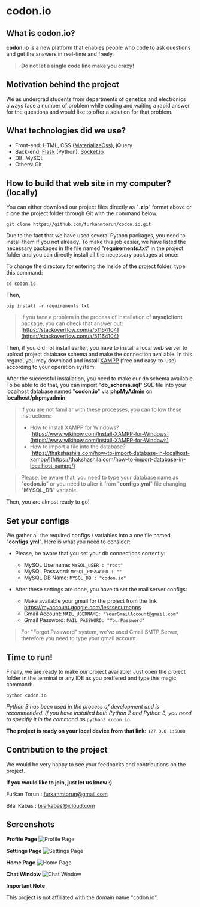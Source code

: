 # codon.io

## What is codon.io?

**codon.io** is a new platform that enables people who code to ask questions and get the answers in real-time and freely.

> **Do not let a single code line make you crazy!**

## Motivation behind the project

We as undergrad students from departments of genetics and electronics always face a number of problem while coding and waiting a rapid answer for the questions and would like to offer a solution for that problem. 

## What technologies did we use?

 - Front-end: HTML, CSS ([MaterializeCss](https://materializecss.com)), jQuery
 - Back-end: [Flask](https://palletsprojects.com/p/flask/) (Python), [Socket.io](https://socket.io)
 - DB: MySQL
 -  Others: Git

## How to build that web site in my computer? (locally)

You can either download our project files directly as "**.zip**" format above or clone the project folder through Git with the command below.

`git clone https://github.com/furkanmtorun/codon.io.git`
  
 Due to the fact that we have used several Python packages, you need to install them if you not already. To make this job easier, we have listed the necessary packages in the file named "**requirements.txt**" in the project folder and you can directly install all the necessary packages at once:

To change the directory for entering the inside of the project folder, type this command:

`cd codon.io`

Then,

`pip install -r requirements.txt`

> If you face a problem in the process of installation of **mysqlclient** package, you can check that answer out: [https://stackoverflow.com/a/51164104](https://stackoverflow.com/a/51164104)


Then, if you did not install earlier, you have to install a local web server to upload project database schema and make the connection available. In this regard, you may download and install [XAMPP](https://www.apachefriends.org/tr/index.html) (free and easy-to-use) according to your operation system.  

After the successful installation, you need to make our db schema available. To be able to do that, you can import "**db_schema.sql**" SQL file into your localhost database named "**codon.io**" via **phpMyAdmin** on **localhost/phpmyadmin**. 

> If you are not familiar with these processes, you can follow these instructions: 
> + How to install XAMPP for Windows? [https://www.wikihow.com/Install-XAMPP-for-Windows](https://www.wikihow.com/Install-XAMPP-for-Windows)
> + How to import a file into the database? [https://thakshashila.com/how-to-import-database-in-localhost-xampp/](https://thakshashila.com/how-to-import-database-in-localhost-xampp/)


> Please, be aware that, you need to type your database name as
> "**codon.io**" or you need to alter it from "**configs.yml**" file
> changing "**MYSQL_DB**" variable.

Then, you are almost ready to go!

## Set your configs

We gather all the required configs / variables into a one file named "**configs.yml**".
Here is what you need to consider:

 - Please, be aware that you set your db connections correctly:
	 - MySQL Username: `MYSQL_USER : "root"`
	 - MySQL Password:  `MYSQL_PASSWORD : ""`
	 - MySQL DB Name: `MYSQL_DB : "codon.io"`

- After these settings are done, you have to set the mail server configs:
	- Make available your gmail for the project from the link https://myaccount.google.com/lesssecureapps
	- Gmail Account: `MAIL_USERNAME: "YourGmailAccount@gmail.com"`
	- Gmail Password:  `MAIL_PASSWORD: "YourPassword"`

> For "Forgot Password" system, we've used Gmail SMTP Server, therefore you need to type your gmail account.

## Time to run!
Finally, we are ready to make our project available! 
Just open the project folder in the terminal or any IDE as you preffered and type this magic command:

`python codon.io`


*Python 3 has been used in the process of development and is recommended. If you have installed both Python 2 and Python 3, you need to specifiy it in the command as* `python3 codon.io`.

**The project is ready on your local device from that link:** 
`127.0.0.1:5000`

## Contribution to the project
We would be very happy to see your feedbacks and contributions on the project. 

**If you would like to join, just let us know :)**

Furkan Torun : [furkanmtorun@gmail.com](mailto:furkanmtorun@gmail.com)

Bilal Kabas : [bilalkabas@icloud.com](mailto:bilalkabas@icloud.com)

## Screenshots

**Profile Page**
![Profile Page](https://user-images.githubusercontent.com/49681382/65806668-568c7b00-e193-11e9-9033-451508182330.png)

**Settings Page**
![Settings Page](https://user-images.githubusercontent.com/49681382/65806696-7459e000-e193-11e9-8232-98cdd9dcbc40.png)

**Home Page**
![Home Page](https://user-images.githubusercontent.com/49681382/65806732-a2d7bb00-e193-11e9-96e3-e600877fdf7c.png)

**Chat Window**
![Chat Window](https://user-images.githubusercontent.com/49681382/65806707-850a5600-e193-11e9-9549-6fb772e52933.png)


**Important Note**

This project is not affiliated with the domain name "codon.io".
